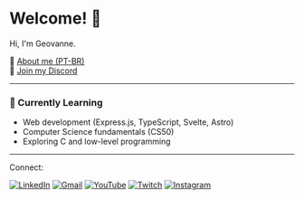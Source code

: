 # Welcome! 🪽

Hi, I'm Geovanne.

📄 [About me (PT-BR)](https://docs.google.com/document/d/1tu95qrKO8qnXUlHcNdNii42xAG8SCOsiubR-etksujY/edit?usp=sharing)  
💬 [Join my Discord](https://discord.gg/ahMyUguT8v)  

---

### 🌱 Currently Learning
- Web development (Express.js, TypeScript, Svelte, Astro)  
- Computer Science fundamentals (CS50)  
- Exploring C and low-level programming  

---

Connect:

[![LinkedIn](https://custom-icon-badges.demolab.com/badge/LinkedIn-0A66C2?logo=linkedin-white&logoColor=fff)](https://www.linkedin.com/in/gvnwv/)
[![Gmail](https://img.shields.io/badge/Gmail-D14836?logo=gmail&logoColor=white)](mailto:geoxp98@gmail.com)
[![YouTube](https://img.shields.io/badge/YouTube-%23FF0000.svg?logo=YouTube&logoColor=white)](https://www.youtube.com/@TposeProgrammer)
[![Twitch](https://img.shields.io/badge/Twitch-%239146FF.svg?logo=Twitch&logoColor=white)](https://www.twitch.tv/tposeprogrammer)
[![Instagram](https://img.shields.io/badge/Instagram-%23E4405F.svg?logo=Instagram&logoColor=white)](https://www.instagram.com/tpose.dev)
